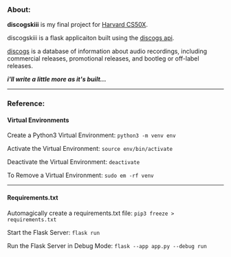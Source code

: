 ### About:
**discogskiii** is my final project for [Harvard CS50X](https://www.edx.org/course/introduction-computer-science-harvardx-cs50x).

discogskiii is a flask applicaiton built using the [discogs api](https://www.discogs.com/developers). 

[discogs](https://en.wikipedia.org/wiki/Discogs) is a database of information about audio recordings, including commercial releases, promotional releases, and bootleg or off-label releases.

***i'll write a little more as it's built...***

---
### Reference:

#### Virtual Environments
Create a Python3 Virtual Environment: 
```python3 -m venv env```

Activate the Virtual Environment:
```source env/bin/activate```

Deactivate the Virtual Environment:
```deactivate```

To Remove a Virtual Environment:
```sudo em -rf venv```

---
#### Requirements.txt
Automagically create a requirements.txt file:
```pip3 freeze > requirements.txt```

Start the Flask Server:
```flask run```

Run the Flask Server in Debug Mode:
```flask --app app.py --debug run```
